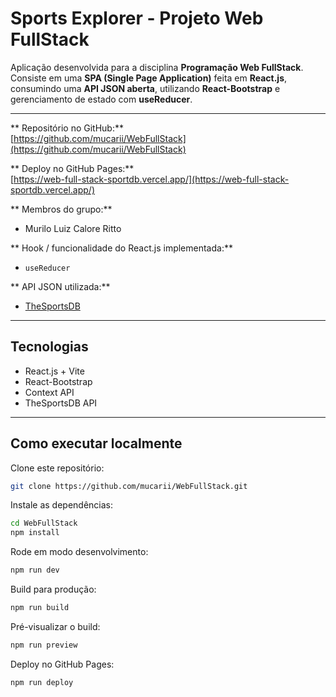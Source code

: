 #  Sports Explorer - Projeto Web FullStack

Aplicação desenvolvida para a disciplina **Programação Web FullStack**.  
Consiste em uma **SPA (Single Page Application)** feita em **React.js**, consumindo uma **API JSON aberta**, utilizando **React-Bootstrap** e gerenciamento de estado com **useReducer**.

---

** Repositório no GitHub:**  
[https://github.com/mucarii/WebFullStack](https://github.com/mucarii/WebFullStack)

** Deploy no GitHub Pages:**  
[https://web-full-stack-sportdb.vercel.app/](https://web-full-stack-sportdb.vercel.app/)

** Membros do grupo:**  
- Murilo Luiz Calore Ritto  

** Hook / funcionalidade do React.js implementada:**  
- `useReducer`

** API JSON utilizada:**  
- [TheSportsDB](https://www.thesportsdb.com/api.php)

---

##  Tecnologias
- React.js + Vite  
- React-Bootstrap  
- Context API  
- TheSportsDB API  

---

##  Como executar localmente

Clone este repositório:
```bash
git clone https://github.com/mucarii/WebFullStack.git
```

Instale as dependências:
```bash
cd WebFullStack
npm install
```

Rode em modo desenvolvimento:
```bash
npm run dev
```

Build para produção:
```bash
npm run build
```

Pré-visualizar o build:
```bash
npm run preview
```

Deploy no GitHub Pages:
```bash
npm run deploy
```
